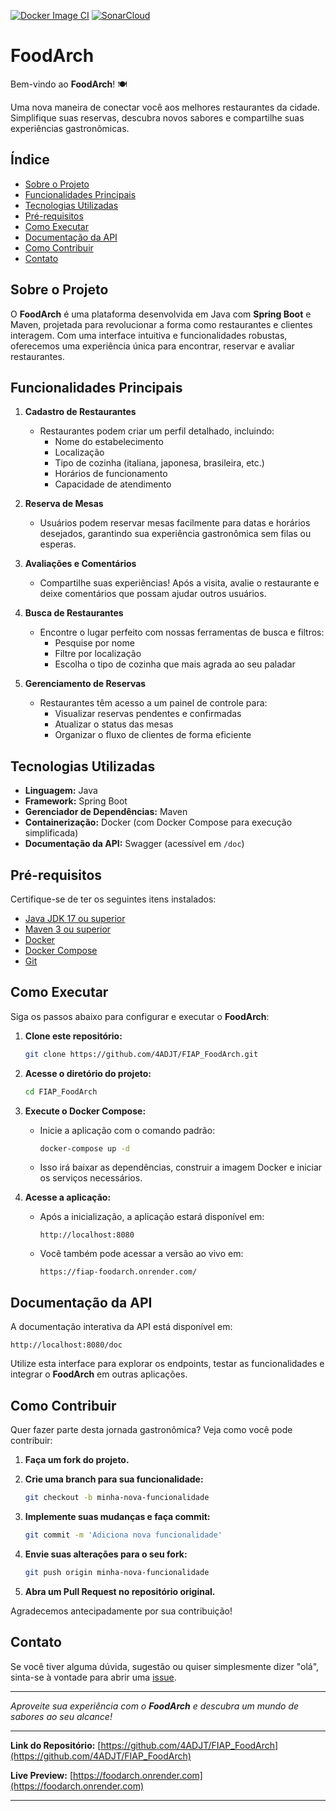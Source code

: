 [![Docker Image CI](https://github.com/4ADJT/FIAP_FoodArch/actions/workflows/docker-image.yml/badge.svg)](https://github.com/4ADJT/FIAP_FoodArch/actions/workflows/docker-image.yml)
[![SonarCloud](https://github.com/4ADJT/FIAP_FoodArch/actions/workflows/build.yml/badge.svg)](https://github.com/4ADJT/FIAP_FoodArch/actions/workflows/build.yml)

# FoodArch

Bem-vindo ao **FoodArch**! 🍽️

Uma nova maneira de conectar você aos melhores restaurantes da cidade. Simplifique suas reservas, descubra novos sabores e compartilhe suas experiências gastronômicas.

## Índice

- [Sobre o Projeto](#sobre-o-projeto)
- [Funcionalidades Principais](#funcionalidades-principais)
- [Tecnologias Utilizadas](#tecnologias-utilizadas)
- [Pré-requisitos](#pré-requisitos)
- [Como Executar](#como-executar)
- [Documentação da API](#documentação-da-api)
- [Como Contribuir](#como-contribuir)
- [Contato](#contato)

## Sobre o Projeto

O **FoodArch** é uma plataforma desenvolvida em Java com **Spring Boot** e Maven, projetada para revolucionar a forma como restaurantes e clientes interagem. Com uma interface intuitiva e funcionalidades robustas, oferecemos uma experiência única para encontrar, reservar e avaliar restaurantes.

## Funcionalidades Principais

1. **Cadastro de Restaurantes**

   - Restaurantes podem criar um perfil detalhado, incluindo:
      - Nome do estabelecimento
      - Localização
      - Tipo de cozinha (italiana, japonesa, brasileira, etc.)
      - Horários de funcionamento
      - Capacidade de atendimento

2. **Reserva de Mesas**

   - Usuários podem reservar mesas facilmente para datas e horários desejados, garantindo sua experiência gastronômica sem filas ou esperas.

3. **Avaliações e Comentários**

   - Compartilhe suas experiências! Após a visita, avalie o restaurante e deixe comentários que possam ajudar outros usuários.

4. **Busca de Restaurantes**

   - Encontre o lugar perfeito com nossas ferramentas de busca e filtros:
      - Pesquise por nome
      - Filtre por localização
      - Escolha o tipo de cozinha que mais agrada ao seu paladar

5. **Gerenciamento de Reservas**

   - Restaurantes têm acesso a um painel de controle para:
      - Visualizar reservas pendentes e confirmadas
      - Atualizar o status das mesas
      - Organizar o fluxo de clientes de forma eficiente

## Tecnologias Utilizadas

- **Linguagem:** Java
- **Framework:** Spring Boot
- **Gerenciador de Dependências:** Maven
- **Containerização:** Docker (com Docker Compose para execução simplificada)
- **Documentação da API:** Swagger (acessível em `/doc`)

## Pré-requisitos

Certifique-se de ter os seguintes itens instalados:

- [Java JDK 17 ou superior](https://www.oracle.com/java/technologies/javase-downloads.html)
- [Maven 3 ou superior](https://maven.apache.org/download.cgi)
- [Docker](https://www.docker.com/get-started)
- [Docker Compose](https://docs.docker.com/compose/install/)
- [Git](https://git-scm.com/)

## Como Executar

Siga os passos abaixo para configurar e executar o **FoodArch**:

1. **Clone este repositório:**

   ```bash
   git clone https://github.com/4ADJT/FIAP_FoodArch.git
   ```

2. **Acesse o diretório do projeto:**

   ```bash
   cd FIAP_FoodArch
   ```

3. **Execute o Docker Compose:**

   - Inicie a aplicação com o comando padrão:

     ```bash
     docker-compose up -d
     ```

   - Isso irá baixar as dependências, construir a imagem Docker e iniciar os serviços necessários.

4. **Acesse a aplicação:**

   - Após a inicialização, a aplicação estará disponível em:

     ```
     http://localhost:8080
     ```

   - Você também pode acessar a versão ao vivo em:

     ```
     https://fiap-foodarch.onrender.com/
     ```

## Documentação da API

A documentação interativa da API está disponível em:

```
http://localhost:8080/doc
```

Utilize esta interface para explorar os endpoints, testar as funcionalidades e integrar o **FoodArch** em outras aplicações.

## Como Contribuir

Quer fazer parte desta jornada gastronômica? Veja como você pode contribuir:

1. **Faça um fork do projeto.**

2. **Crie uma branch para sua funcionalidade:**

   ```bash
   git checkout -b minha-nova-funcionalidade
   ```

3. **Implemente suas mudanças e faça commit:**

   ```bash
   git commit -m 'Adiciona nova funcionalidade'
   ```

4. **Envie suas alterações para o seu fork:**

   ```bash
   git push origin minha-nova-funcionalidade
   ```

5. **Abra um Pull Request no repositório original.**

Agradecemos antecipadamente por sua contribuição!

## Contato

Se você tiver alguma dúvida, sugestão ou quiser simplesmente dizer "olá", sinta-se à vontade para abrir uma [issue](https://github.com/4ADJT/FIAP_FoodArch/issues).

---

_Aproveite sua experiência com o **FoodArch** e descubra um mundo de sabores ao seu alcance!_

---

**Link do Repositório:** [https://github.com/4ADJT/FIAP_FoodArch](https://github.com/4ADJT/FIAP_FoodArch)

**Live Preview:** [https://foodarch.onrender.com](https://foodarch.onrender.com)

---